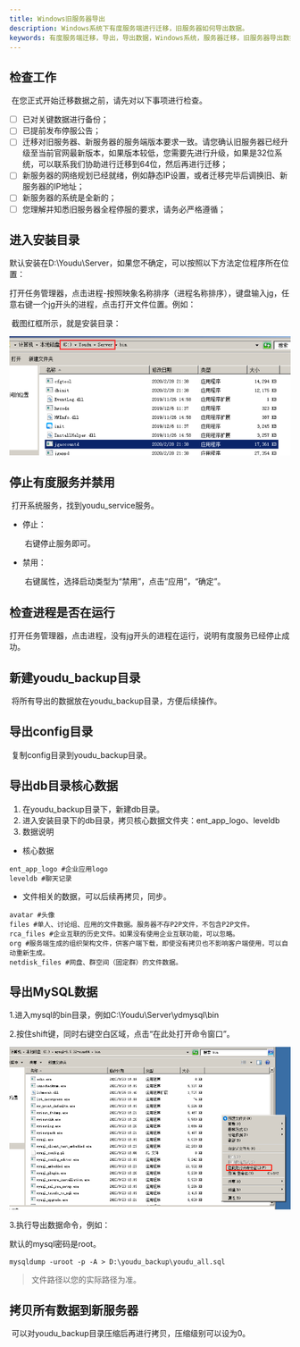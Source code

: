 ```yaml
---
title: Windows旧服务器导出
description: Windows系统下有度服务端进行迁移，旧服务器如何导出数据。
keywords: 有度服务端迁移，导出，导出数据，Windows系统，服务器迁移，旧服务器导出数据。
---
```


## 检查工作

​		在您正式开始迁移数据之前，请先对以下事项进行检查。

- [ ] 已对关键数据进行备份；
- [ ] 已提前发布停服公告；
- [ ] 迁移对旧服务器、新服务器的服务端版本要求一致。请您确认旧服务器已经升级至当前官网最新版本，如果版本较低，您需要先进行升级，如果是32位系统，可以联系我们协助进行迁移到64位，然后再进行迁移；
- [ ] 新服务器的网络规划已经就绪，例如静态IP设置，或者迁移完毕后调换旧、新服务器的IP地址；
- [ ] 新服务器的系统是全新的；
- [ ] 您理解并知悉旧服务器全程停服的要求，请务必严格遵循；

## 进入安装目录

​		默认安装在D:\Youdu\Server，如果您不确定，可以按照以下方法定位程序所在位置：

​		打开任务管理器，点击进程-按照映象名称排序（进程名称排序），键盘输入jg，任意右键一个jg开头的进程，点击打开文件位置。例如：

​		截图红框所示，就是安装目录：

![image-20200317152607700](res/f01_00006/image-20200317152607700.png)

## 停止有度服务并禁用

​		打开系统服务，找到youdu_service服务。

- 停止：

  ​	右键停止服务即可。

- 禁用：

  ​	右键属性，选择启动类型为“禁用”，点击“应用”，“确定”。

## 检查进程是否在运行

​		打开任务管理器，点击进程，没有jg开头的进程在运行，说明有度服务已经停止成功。

## 新建youdu_backup目录

​		将所有导出的数据放在youdu_backup目录，方便后续操作。

## 导出config目录

​		复制config目录到youdu_backup目录。

## 导出db目录核心数据

1. 在youdu_backup目录下，新建db目录。
2. 进入安装目录下的db目录，拷贝核心数据文件夹：ent_app_logo、leveldb
3. 数据说明

- 核心数据

```
ent_app_logo #企业应用logo
leveldb #聊天记录
```

- 文件相关的数据，可以后续再拷贝，同步。

```
avatar #头像
files #单人、讨论组、应用的文件数据。服务器不存P2P文件，不包含P2P文件。
rca_files #企业互联的历史文件。如果没有使用企业互联功能，可以忽略。
org #服务端生成的组织架构文件，供客户端下载，即使没有拷贝也不影响客户端使用，可以自动重新生成。
netdisk_files #网盘、群空间（固定群）的文件数据。
```

## 导出MySQL数据

1.进入mysql的bin目录，例如C:\Youdu\Server\ydmysql\bin

2.按住shift键，同时右键空白区域，点击“在此处打开命令窗口”。

![image-20201118144411189](res/f01_00006/image-20201118144411189.png)

3.执行导出数据命令，例如：

默认的mysql密码是root。

```
mysqldump -uroot -p -A > D:\youdu_backup\youdu_all.sql
```

> 文件路径以您的实际路径为准。

## 拷贝所有数据到新服务器

​		可以对youdu_backup目录压缩后再进行拷贝，压缩级别可以设为0。
